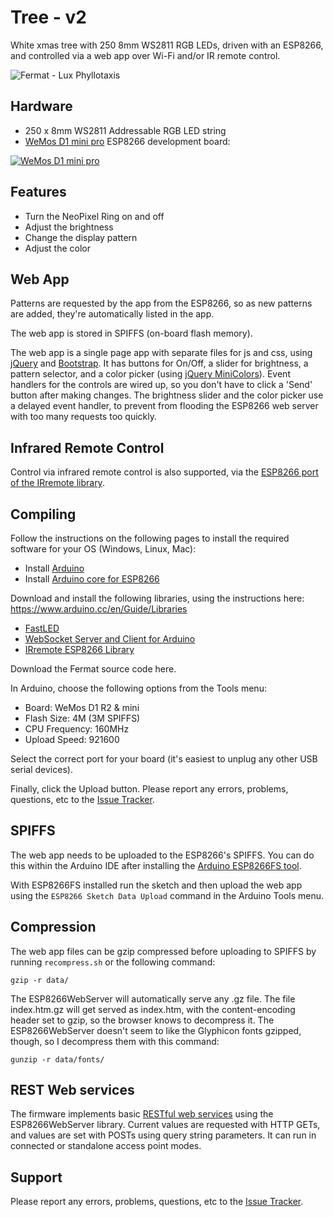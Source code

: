 Tree - v2
========================

White xmas tree with 250 8mm WS2811 RGB LEDs, driven with an ESP8266, and controlled via a web app over Wi-Fi and/or IR remote control.

![Fermat - Lux Phyllotaxis](https://d3s5r33r268y59.cloudfront.net/13194/products/thumbs/2016-06-25T22:28:38.450Z-fermat1.png.855x570_q85_pad_rcrop.jpg)

Hardware
--------

* 250 x 8mm WS2811 Addressable RGB LED string
* [WeMos D1 mini pro](https://www.wemos.cc/product/d1-mini-pro.html) ESP8266 development board:

[![WeMos D1 mini pro](https://www.wemos.cc/sites/default/files/2016-09/1.jpg)](https://www.wemos.cc/product/d1-mini-pro.html)

Features
--------
* Turn the NeoPixel Ring on and off
* Adjust the brightness
* Change the display pattern
* Adjust the color

Web App
--------

Patterns are requested by the app from the ESP8266, so as new patterns are added, they're automatically listed in the app.

The web app is stored in SPIFFS (on-board flash memory).

The web app is a single page app with separate files for js and css, using [jQuery](https://jquery.com) and [Bootstrap](http://getbootstrap.com).  It has buttons for On/Off, a slider for brightness, a pattern selector, and a color picker (using [jQuery MiniColors](http://labs.abeautifulsite.net/jquery-minicolors)).  Event handlers for the controls are wired up, so you don't have to click a 'Send' button after making changes.  The brightness slider and the color picker use a delayed event handler, to prevent from flooding the ESP8266 web server with too many requests too quickly.

Infrared Remote Control
-----------------------

Control via infrared remote control is also supported, via the [ESP8266 port of the IRremote library](https://github.com/markszabo/IRremoteESP8266).

Compiling
---------

Follow the instructions on the following pages to install the required software for your OS (Windows, Linux, Mac):

* Install [Arduino](http://www.arduino.cc/en/main/software)
* Install [Arduino core for ESP8266](https://github.com/esp8266/Arduino)

Download and install the following libraries, using the instructions here: https://www.arduino.cc/en/Guide/Libraries

* [FastLED](https://github.com/FastLED/FastLED)
* [WebSocket Server and Client for Arduino](https://github.com/Links2004/arduinoWebSockets)
* [IRremote ESP8266 Library](https://github.com/sebastienwarin/IRremoteESP8266)

Download the Fermat source code here.

In Arduino, choose the following options from the Tools menu:

* Board: WeMos D1 R2 & mini
* Flash Size: 4M (3M SPIFFS)
* CPU Frequency: 160MHz
* Upload Speed: 921600

Select the correct port for your board (it's easiest to unplug any other USB serial devices).

Finally, click the Upload button.  Please report any errors, problems, questions, etc to the [Issue Tracker](https://bitbucket.org/Pup05/fermat/issues).

SPIFFS
-----------

The web app needs to be uploaded to the ESP8266's SPIFFS.  You can do this within the Arduino IDE after installing the [Arduino ESP8266FS tool](https://github.com/esp8266/Arduino/blob/master/doc/filesystem.md#uploading-files-to-file-system).

With ESP8266FS installed run the sketch and then upload the web app using the `ESP8266 Sketch Data Upload` command in the Arduino Tools menu.

Compression
-----------

The web app files can be gzip compressed before uploading to SPIFFS by running `recompress.sh` or the following command:

`gzip -r data/`

The ESP8266WebServer will automatically serve any .gz file.  The file index.htm.gz will get served as index.htm, with the content-encoding header set to gzip, so the browser knows to decompress it.  The ESP8266WebServer doesn't seem to like the Glyphicon fonts gzipped, though, so I decompress them with this command:

`gunzip -r data/fonts/`

REST Web services
-----------------

The firmware implements basic [RESTful web services](https://en.wikipedia.org/wiki/Representational_state_transfer) using the ESP8266WebServer library.  Current values are requested with HTTP GETs, and values are set with POSTs using query string parameters.  It can run in connected or standalone access point modes.

Support
-------

Please report any errors, problems, questions, etc to the [Issue Tracker](https://bitbucket.org/Pup05/tree-v2/issues).
